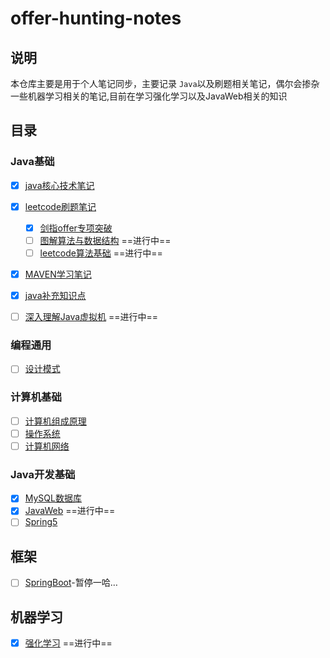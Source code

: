 # offer-hunting-notes

## 说明

本仓库主要是用于个人笔记同步，主要记录 `Java`以及刷题相关笔记，偶尔会掺杂一些机器学习相关的笔记,目前在学习强化学习以及JavaWeb相关的知识

## 目录

### Java基础

- [x] [java核心技术笔记](java核心技术笔记/README.md)

- [x] [leetcode刷题笔记](leetcode/README.md)
  
  - [x] [剑指offer专项突破](leetcode\剑指Offer专项突击版\README.md)
  - [ ] [图解算法与数据结构](leetcode\图解算法与数据结构\README.md) ==进行中==
  - [ ] [leetcode算法基础](leetcode/leetcode算法基础/README.md) ==进行中==

- [x] [MAVEN学习笔记](maven/README.md)

- [x] [java补充知识点](java补充知识点/README.md)

- [ ] [深入理解Java虚拟机](深入理解Java虚拟机/README.md) ==进行中==

### 编程通用

- [ ] [设计模式](设计模式/README.md)

### 计算机基础

- [ ] [计算机组成原理](计算机组成原理/README.md)
- [ ] [操作系统](操作系统/README.md)
- [ ] [计算机网络](计算机网络/README.md)

### Java开发基础

- [x] [MySQL数据库](数据库/MySQL/README.md)
- [x] [JavaWeb](JavaWeb/README.md) ==进行中==
- [ ] [Spring5](Spring5/README.md)

## 框架

- [ ] [SpringBoot](springboot/README.md)-暂停一哈…

## 机器学习

- [x] [强化学习](machineLearning/reinforcementLearning/REAMDE.md) ==进行中==
